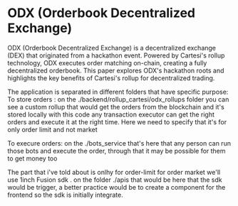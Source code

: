 # ODX (Orderbook Decentralized Exchange)

ODX (Orderbook Decentralized Exchange) is a decentralized exchange (DEX) that originated from a hackathon event. Powered by Cartesi's rollup technology, ODX executes order matching on-chain, creating a fully decentralized orderbook. This paper explores ODX's hackathon roots and highlights the key benefits of Cartesi's rollup for decentralized trading.


The application is separated in different folders that have specific purpose: 
To store orders : on the ./backend/rollup_cartesi/odx_rollups folder you can see a custom rollup that would get the orders from the blockchain and it's stored locally with this code any transaction executor can get the right orders and execute it at the right time. 
Here we need to specify that it's for only order limit and not market 

To execure orders: on the ./bots_service that's here that any person can run those bots and execute the order, through that it may be possible for them to get money too

The part that i've told about is onlhy for order-limit for order market we'll use 1inch Fusion sdk .
on the folder ./apis that would be here that the sdk would be trigger, a better practice would be to create a component for the frontend so the sdk is initially integrate. 